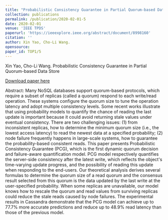 ```yaml
---
title: "Probabilistic Consistency Guarantee in Partial Quorum-based Data Store"
collection: publications
permalink: /publication/2020-02-01-5
date: 2020-02-01
venue: 'IEEE TPDS'
paperurl: 'https://ieeexplore.ieee.org/abstract/document/8998160'
citation: ''
author: Xin Yao, Cho-Li Wang. 
opensource: 
paper_id: TOP1/5
---
```

Xin Yao, Cho-Li Wang. 
Probabilistic Consistency Guarantee in Partial Quorum-based Data Store

[Download paper here](https://ieeexplore.ieee.org/abstract/document/8998160)


Abstract: Many NoSQL databases support quorum-based protocols, which require a subset of replicas (called a quorum) respond to each write/read operation. These systems configure the quorum size to tune the operation latency and adopt multiple consistency levels. Some recent works illustrate that using probability models to quantify the chance of reading the last update is important because it could avoid returning stale values under eventual consistency. There are two challenging issues: (1) from inconsistent replicas, how to determine the minimum quorum size (i.e., the lowest access latency) to read the newest data at a specified probability; (2) node failure frequently happens in large-scale systems, how to guarantee the probability-based consistent reads. This paper presents Probabilistic Consistency Guarantee (PCG), which is the first dynamic quorum decision and failure-aware quantification model. PCG model respectively quantifies the server-side consistency after the latest write, which reflects the object's time-varying update progress, and the possibility of reading this update when responding to the end-users. Our theoretical analysis derives several formulas to determine the quorum size of a read quorum and the consensus result selected from this quorum is the data updated by the last write at the user-specified probability. When some replicas are unavailable, our model knows how to rescale the quorum and read values from surviving replicas could reduce the stale reads caused by node failures. The experimental results in Cassandra demonstrate that the PCG model can achieve up to 77.7% more accurate predictions and reduce up to 48.9% read latency than those of the previous model.
